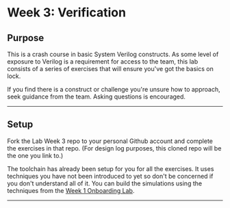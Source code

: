 # Week 3: Verification

## Purpose

This is a crash course in basic System Verilog constructs. As some level of
exposure to Verilog is a requirement for access to the team, this lab consists
of a series of exercises that will ensure you've got the basics on lock.

If you find there is a construct or challenge you're unsure how to approach,
seek guidance from the team. Asking questions is encouraged.

---

## Setup

Fork the Lab Week 3 repo to your personal Github account and complete the
exercises in that repo. (For design log purposes, this cloned repo will be the
one you link to.)

The toolchain has already been setup for you for all the exercises. It uses
techniques you have not been introduced to yet so don't be concerned if you
don't understand all of it. You can build the simulations using the techniques
from the [Week 1 Onboarding Lab](01_cmake.md).

---
